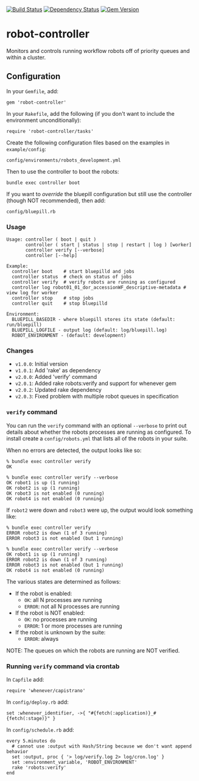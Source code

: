 [![Build Status](https://travis-ci.org/sul-dlss/robot-controller.svg?branch=master)](https://travis-ci.org/sul-dlss/robot-controller)
[![Dependency Status](https://gemnasium.com/sul-dlss/robot-controller.svg)](https://gemnasium.com/sul-dlss/robot-controller)
[![Gem Version](https://badge.fury.io/rb/robot-controller.svg)](https://badge.fury.io/rb/robot-controller)

robot-controller
================

Monitors and controls running workflow robots off of priority queues and within a cluster.

## Configuration

In your `Gemfile`, add:

    gem 'robot-controller'

In your `Rakefile`, add the following (if you don't want to include the environment unconditionally):

    require 'robot-controller/tasks'

Create the following configuration files based on the examples in `example/config`:

    config/environments/robots_development.yml

Then to use the controller to boot the robots:

    bundle exec controller boot

If you want to *override* the bluepill configuration but still use the
controller (though NOT recommended), then add:

    config/bluepill.rb

### Usage

    Usage: controller ( boot | quit )
           controller ( start | status | stop | restart | log ) [worker]
           controller verify [--verbose]
           controller [--help]

    Example:
      controller boot    # start bluepilld and jobs
      controller status  # check on status of jobs
      controller verify  # verify robots are running as configured
      controller log robot01_01_dor_accessionWF_descriptive-metadata # view log for worker
      controller stop    # stop jobs
      controller quit    # stop bluepilld

    Environment:
      BLUEPILL_BASEDIR - where bluepill stores its state (default: run/bluepill)
      BLUEPILL_LOGFILE - output log (default: log/bluepill.log)
      ROBOT_ENVIRONMENT - (default: development)

### Changes

* `v1.0.0`: Initial version
* `v1.0.1`: Add 'rake' as dependency
* `v2.0.0`: Added 'verify' command
* `v2.0.1`: Added rake robots:verify and support for whenever gem
* `v2.0.2`: Updated rake dependency
* `v2.0.3`: Fixed problem with multiple robot queues in specification

### `verify` command

You can run the `verify` command with an optional `--verbose` to print out
details about whether the robots processes are running as configured.
To install create a `config/robots.yml` that lists all of the robots in your suite.

When no errors are detected, the output looks like so:

    % bundle exec controller verify
    OK

    % bundle exec controller verify --verbose
    OK robot1 is up (1 running)
    OK robot2 is up (1 running)
    OK robot3 is not enabled (0 running)
    OK robot4 is not enabled (0 running)

If `robot2` were down and `robot3` were up, the output would look something like:

    % bundle exec controller verify
    ERROR robot2 is down (1 of 3 running)
    ERROR robot3 is not enabled (but 1 running)

    % bundle exec controller verify --verbose
    OK robot1 is up (1 running)
    ERROR robot2 is down (1 of 3 running)
    ERROR robot3 is not enabled (but 1 running)
    OK robot4 is not enabled (0 running)

The various states are determined as follows:

- If the robot is enabled:
  - `OK`: all N processes are running
  - `ERROR`: not all N processes are running
- If the robot is NOT enabled:
  - `OK`: no processes are running
  - `ERROR`: 1 or more processes are running
- If the robot is unknown by the suite:
  - `ERROR`: always

NOTE: The queues on which the robots are running are NOT verified.

### Running `verify` command via crontab

In `Capfile` add:

    require 'whenever/capistrano'

In `config/deploy.rb` add:

    set :whenever_identifier, ->{ "#{fetch(:application)}_#{fetch(:stage)}" }

In `config/schedule.rb` add:

    every 5.minutes do
      # cannot use :output with Hash/String because we don't want append behavior
      set :output, proc { '> log/verify.log 2> log/cron.log' }
      set :environment_variable, 'ROBOT_ENVIRONMENT'
      rake 'robots:verify'
    end
